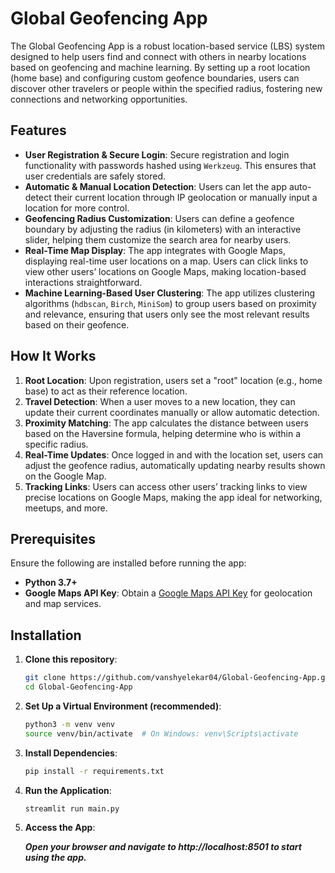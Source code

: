 # Global Geofencing App

The Global Geofencing App is a robust location-based service (LBS) system designed to help users find and connect with others in nearby locations based on geofencing and machine learning. By setting up a root location (home base) and configuring custom geofence boundaries, users can discover other travelers or people within the specified radius, fostering new connections and networking opportunities.

## Features

- **User Registration & Secure Login**: Secure registration and login functionality with passwords hashed using `Werkzeug`. This ensures that user credentials are safely stored.
- **Automatic & Manual Location Detection**: Users can let the app auto-detect their current location through IP geolocation or manually input a location for more control.
- **Geofencing Radius Customization**: Users can define a geofence boundary by adjusting the radius (in kilometers) with an interactive slider, helping them customize the search area for nearby users.
- **Real-Time Map Display**: The app integrates with Google Maps, displaying real-time user locations on a map. Users can click links to view other users’ locations on Google Maps, making location-based interactions straightforward.
- **Machine Learning-Based User Clustering**: The app utilizes clustering algorithms (`hdbscan`, `Birch`, `MiniSom`) to group users based on proximity and relevance, ensuring that users only see the most relevant results based on their geofence.

## How It Works

1. **Root Location**: Upon registration, users set a "root" location (e.g., home base) to act as their reference location.
2. **Travel Detection**: When a user moves to a new location, they can update their current coordinates manually or allow automatic detection.
3. **Proximity Matching**: The app calculates the distance between users based on the Haversine formula, helping determine who is within a specific radius. 
4. **Real-Time Updates**: Once logged in and with the location set, users can adjust the geofence radius, automatically updating nearby results shown on the Google Map.
5. **Tracking Links**: Users can access other users’ tracking links to view precise locations on Google Maps, making the app ideal for networking, meetups, and more.

## Prerequisites

Ensure the following are installed before running the app:

- **Python 3.7+**
- **Google Maps API Key**: Obtain a [Google Maps API Key](https://developers.google.com/maps/documentation/javascript/get-api-key) for geolocation and map services.

## Installation

1. **Clone this repository**:

   ```bash
   git clone https://github.com/vanshyelekar04/Global-Geofencing-App.git
   cd Global-Geofencing-App
2. **Set Up a Virtual Environment (recommended)**:

   ```bash
   python3 -m venv venv
   source venv/bin/activate  # On Windows: venv\Scripts\activate

3. **Install Dependencies**:

   ```bash
   pip install -r requirements.txt

4. **Run the Application**:

   ```bash
   streamlit run main.py
5. **Access the App**:
   
   ***Open your browser and navigate to http://localhost:8501 to start using the app.***
